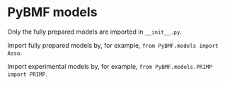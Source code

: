 # PyBMF models

Only the fully prepared models are imported in `__init__.py`.

Import fully prepared models by, for example, `from PyBMF.models import Asso`.

Import experimental models by, for example, `from PyBMF.models.PRIMP import PRIMP`.
